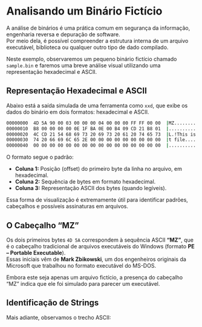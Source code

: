 # Analisando um Binário Fictício

A análise de binários é uma prática comum em segurança da informação, engenharia reversa e depuração de software.  
Por meio dela, é possível compreender a estrutura interna de um arquivo executável, biblioteca ou qualquer outro tipo de dado compilado.

Neste exemplo, observaremos um pequeno binário fictício chamado `sample.bin` e faremos uma breve análise visual utilizando uma representação hexadecimal e ASCII.


## Representação Hexadecimal e ASCII

Abaixo está a saída simulada de uma ferramenta como `xxd`, que exibe os dados do binário em dois formatos: hexadecimal e ASCII.

```bash
00000000  4D 5A 90 00 03 00 00 00 04 00 00 00 FF FF 00 00  |MZ............|
00000010  B8 00 00 00 00 0E 1F BA 0E 00 B4 09 CD 21 B8 01  |............!..|
00000020  4C CD 21 54 68 69 73 20 69 73 20 61 20 74 65 73  |L.!This is a tes|
00000030  74 20 66 69 6C 65 2E 00 00 00 00 00 00 00 00 00  |t file..........|
00000040  00 00 00 00 00 00 00 00 00 00 00 00 00 00 00 00  |................|
```
O formato segue o padrão:

- **Coluna 1:** Posição (offset) do primeiro byte da linha no arquivo, em hexadecimal.  
- **Coluna 2:** Sequência de bytes em formato hexadecimal.  
- **Coluna 3:** Representação ASCII dos bytes (quando legíveis).

Essa forma de visualização é extremamente útil para identificar padrões, cabeçalhos e possíveis assinaturas em arquivos.


## O Cabeçalho “MZ”

Os dois primeiros bytes `4D 5A` correspondem à sequência ASCII **“MZ”**, que é o cabeçalho tradicional de arquivos executáveis do Windows (formato **PE – Portable Executable**).  
Essas iniciais vêm de **Mark Zbikowski**, um dos engenheiros originais da Microsoft que trabalhou no formato executável do MS-DOS.

Embora este seja apenas um arquivo fictício, a presença do cabeçalho “MZ” indica que ele foi simulado para parecer um executável.


## Identificação de Strings

Mais adiante, observamos o trecho ASCII:


